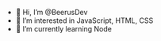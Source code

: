 - 👋 Hi, I’m @BeerusDev
- 👀 I’m interested in JavaScript, HTML, CSS
- 🌱 I’m currently learning Node

<!---
BeerusDev/BeerusDev is a ✨ special ✨ repository because its `README.md` (this file) appears on your GitHub profile.
You can click the Preview link to take a look at your changes.
--->
